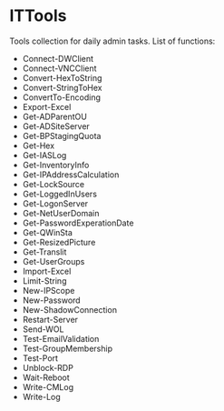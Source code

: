 # ITTools
Tools collection for daily admin tasks.
List of functions:
* Connect-DWClient
* Connect-VNCClient
* Convert-HexToString
* Convert-StringToHex
* ConvertTo-Encoding
* Export-Excel
* Get-ADParentOU
* Get-ADSiteServer
* Get-BPStagingQuota
* Get-Hex
* Get-IASLog
* Get-InventoryInfo
* Get-IPAddressCalculation
* Get-LockSource
* Get-LoggedInUsers
* Get-LogonServer
* Get-NetUserDomain
* Get-PasswordExperationDate
* Get-QWinSta
* Get-ResizedPicture
* Get-Translit
* Get-UserGroups
* Import-Excel
* Limit-String
* New-IPScope
* New-Password
* New-ShadowConnection
* Restart-Server
* Send-WOL
* Test-EmailValidation
* Test-GroupMembership
* Test-Port
* Unblock-RDP
* Wait-Reboot
* Write-CMLog
* Write-Log
